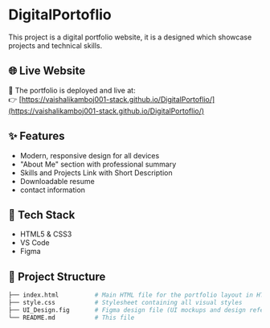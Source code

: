 # DigitalPortoflio
This project is a digital portfolio website, it is a designed which showcase projects and technical skills.

## 🌐 Live Website

🚀 The portfolio is deployed and live at:  
👉 [https://vaishalikamboj001-stack.github.io/DigitalPortoflio/](https://vaishalikamboj001-stack.github.io/DigitalPortoflio/)

## ✨ Features

- Modern, responsive design for all devices
- "About Me" section with professional summary
- Skills and Projects Link with Short Description 
- Downloadable resume
- contact information

## 🔧 Tech Stack

- HTML5 & CSS3
- VS Code
- Figma

## 📁 Project Structure

```bash
├── index.html          # Main HTML file for the portfolio layout in HTML
├── style.css           # Stylesheet containing all visual styles
├── UI_Design.fig       # Figma design file (UI mockups and design references)
└── README.md           # This file

